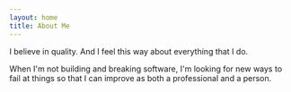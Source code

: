 ```yaml
---
layout: home
title: About Me
---
```


I believe in quality. And I feel this way about everything that I do. 

When I'm not building and breaking software, I'm looking for new ways to fail at things so that I can improve as both a professional and a person.
